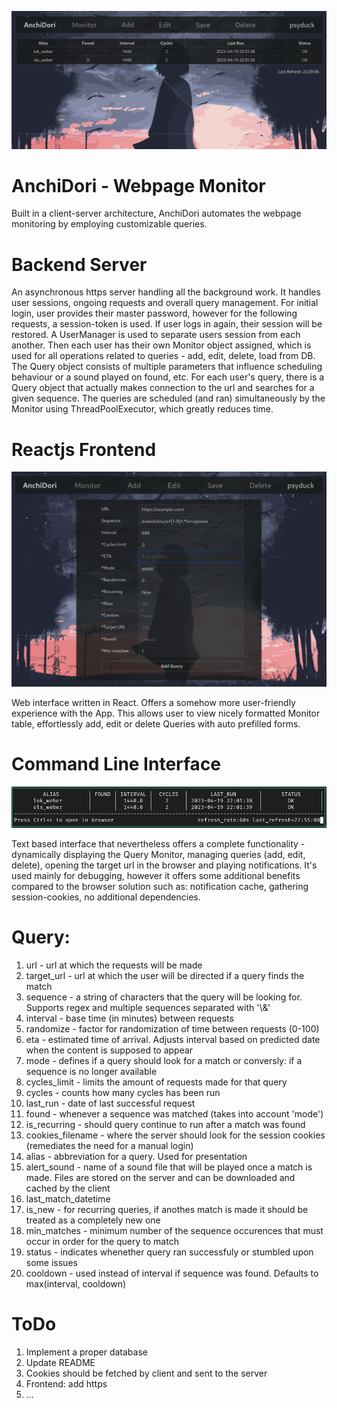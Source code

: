 ![webfront](src/common/imgs/webfront.png)

<h1>AnchiDori - Webpage Monitor</h1>

Built in a client-server architecture, AnchiDori automates the webpage monitoring by employing customizable queries. 

<h1>Backend Server</h1>
An asynchronous https server handling all the background work. It handles user sessions, ongoing requests and overall query management. For initial login, user provides their master password, however for the following requests, a session-token is used. If user logs in again, their session will be restored. A UserManager is used to separate users session from each another. Then each user has their own Monitor object assigned, which is used for all operations related to queries - add, edit, delete, load from DB. The Query object consists of multiple parameters that influence scheduling behaviour or a sound played on found, etc. For each user's query, there is a Query object that actually makes connection to the url and searches for a given sequence. The queries are scheduled (and ran) simultaneously by the Monitor using ThreadPoolExecutor, which greatly reduces time. 

<h1>Reactjs Frontend</h1>

![webfront](src/common/imgs/webfront2.png)

Web interface written in React. Offers a somehow more user-friendly experience with the App. This allows user to view nicely formatted Monitor table, effortlessly add, edit or delete Queries with auto prefilled forms. 

<h1>Command Line Interface</h1>

![cli](src/common/imgs/cli.png)

Text based interface that nevertheless offers a complete functionality - dynamically displaying the Query Monitor, managing queries (add, edit, delete), opening the target url in the browser and playing notifications. It's used mainly for debugging, however it offers some additional benefits compared to the browser solution such as: notification cache, gathering session-cookies, no additional dependencies.


<h1>Query:</h1>
<ol>
<li>url - url at which the requests will be made</li>
<li>target_url - url at which the user will be directed if a query finds the match</li>
<li>sequence - a string of characters that the query will be looking for. Supports regex and multiple sequences separated with '\&'</li>
<li>interval - base time (in minutes) between requests</li>
<li>randomize - factor for randomization of time between requests (0-100)</li>
<li>eta - estimated time of arrival. Adjusts interval based on predicted date when the content is supposed to appear</li>
<li>mode - defines if a query should look for a match or conversly: if a sequence is no longer available</li>
<li>cycles_limit - limits the amount of requests made for that query</li>
<li>cycles - counts how many cycles has been run</li>
<li>last_run - date of last successful request</li>
<li>found - whenever a sequence was matched (takes into account 'mode')</li>
<li>is_recurring - should query continue to run after a match was found</li>
<li>cookies_filename - where the server should look for the session cookies (remediates the need for a manual login)</li>
<li>alias - abbreviation for a query. Used for presentation</li>
<li>alert_sound - name of a sound file that will be played once a match is made. Files are stored on the server and can be downloaded and cached by the client</li>
<li>last_match_datetime</li>
<li>is_new - for recurring queries, if anothes match is made it should be treated as a completely new one</li>
<li>min_matches - minimum number of the sequence occurences that must occur in order for the query to match</li>
<li>status - indicates whenether query ran successfuly or stumbled upon some issues</li>
<li>cooldown - used instead of interval if sequence was found. Defaults to max(interval, cooldown)</li>
</ol>

<h1>ToDo</h1>
<ol>
<li>Implement a proper database</li>
<li>Update README</li>
<li>Cookies should be fetched by client and sent to the server</li>
<li>Frontend: add https</li>
<li>...</li>
</ol>